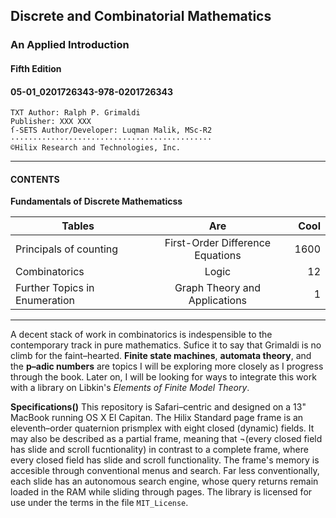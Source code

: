 ## Discrete and Combinatorial Mathematics
### An Applied Introduction
#### Fifth Edition
#### 05-01_0201726343-978-0201726343
```  
TXT Author: Ralph P. Grimaldi  
Publisher: XXX XXX  
ſ-SETS Author/Developer: Luqman Malik, MSc-R2
·············································
©Hilix Research and Technologies, Inc.
```
---
#### CONTENTS

__Fundamentals of Discrete Mathematicss__

| Tables        | Are           | Cool  |
| ------------- |:-------------:| -----:|
| Principals of counting      | First-Order Difference Equations | 1600 |
| Combinatorics      | Logic      |   12 |
| Further Topics in Enumeration | Graph Theory and Applications |    1 |
---
A decent stack of work in combinatorics is indespensible to the contemporary track in pure mathematics. Sufice it to say that Grimaldi is no climb for the faint–hearted. **Finite state machines**, **automata theory**, and the **p–adic numbers** are topics I will be exploring more closely as I progress through the book. Later on, I will be looking for ways to integrate this work with a library on Libkin's _Elements of Finite Model Theory_.

__Specifications()__ This repository is Safari–centric and designed on a 13" MacBook running OS X El Capitan. The Hilix Standard page frame is an eleventh–order quaternion prismplex with eight closed (dynamic) fields. It may also be described as a partial frame, meaning that ¬(every closed field has slide and scroll fucntionality) in contrast to a complete frame, where every closed field has slide and scroll functionality. The frame's memory is accesible through conventional menus and search. Far less conventionally, each slide has an autonomous search engine, whose query returns remain loaded in the RAM while sliding through pages. The library is licensed for use under the terms in the file <code>MIT_License</code>.
